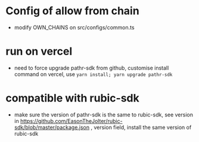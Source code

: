 # Config of allow from chain
* modify OWN_CHAINS on src/configs/common.ts

# run on vercel
* need to force upgrade pathr-sdk from github, customise install command on vercel, use `yarn install; yarn upgrade pathr-sdk`

# compatible with rubic-sdk
* make sure the version of pathr-sdk is the same to rubic-sdk, see version in https://github.com/EasonTheJolter/rubic-sdk/blob/master/package.json , version field, install the same version of rubic-sdk
